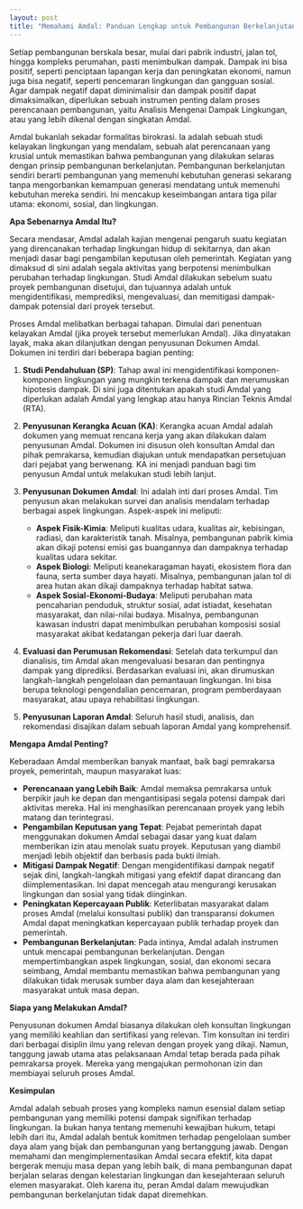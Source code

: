 ```yaml
---
layout: post
title: "Memahami Amdal: Panduan Lengkap untuk Pembangunan Berkelanjutan"
---
```


Setiap pembangunan berskala besar, mulai dari pabrik industri, jalan tol, hingga kompleks perumahan, pasti menimbulkan dampak. Dampak ini bisa positif, seperti penciptaan lapangan kerja dan peningkatan ekonomi, namun juga bisa negatif, seperti pencemaran lingkungan dan gangguan sosial. Agar dampak negatif dapat diminimalisir dan dampak positif dapat dimaksimalkan, diperlukan sebuah instrumen penting dalam proses perencanaan pembangunan, yaitu Analisis Mengenai Dampak Lingkungan, atau yang lebih dikenal dengan singkatan Amdal.

Amdal bukanlah sekadar formalitas birokrasi. Ia adalah sebuah studi kelayakan lingkungan yang mendalam, sebuah alat perencanaan yang krusial untuk memastikan bahwa pembangunan yang dilakukan selaras dengan prinsip pembangunan berkelanjutan. Pembangunan berkelanjutan sendiri berarti pembangunan yang memenuhi kebutuhan generasi sekarang tanpa mengorbankan kemampuan generasi mendatang untuk memenuhi kebutuhan mereka sendiri. Ini mencakup keseimbangan antara tiga pilar utama: ekonomi, sosial, dan lingkungan.

**Apa Sebenarnya Amdal Itu?**

Secara mendasar, Amdal adalah kajian mengenai pengaruh suatu kegiatan yang direncanakan terhadap lingkungan hidup di sekitarnya, dan akan menjadi dasar bagi pengambilan keputusan oleh pemerintah. Kegiatan yang dimaksud di sini adalah segala aktivitas yang berpotensi menimbulkan perubahan terhadap lingkungan. Studi Amdal dilakukan sebelum suatu proyek pembangunan disetujui, dan tujuannya adalah untuk mengidentifikasi, memprediksi, mengevaluasi, dan memitigasi dampak-dampak potensial dari proyek tersebut.

Proses Amdal melibatkan berbagai tahapan. Dimulai dari penentuan kelayakan Amdal (jika proyek tersebut memerlukan Amdal). Jika dinyatakan layak, maka akan dilanjutkan dengan penyusunan Dokumen Amdal. Dokumen ini terdiri dari beberapa bagian penting:

1.  **Studi Pendahuluan (SP)**: Tahap awal ini mengidentifikasi komponen-komponen lingkungan yang mungkin terkena dampak dan merumuskan hipotesis dampak. Di sini juga ditentukan apakah studi Amdal yang diperlukan adalah Amdal yang lengkap atau hanya Rincian Teknis Amdal (RTA).

2.  **Penyusunan Kerangka Acuan (KA)**: Kerangka acuan Amdal adalah dokumen yang memuat rencana kerja yang akan dilakukan dalam penyusunan Amdal. Dokumen ini disusun oleh konsultan Amdal dan pihak pemrakarsa, kemudian diajukan untuk mendapatkan persetujuan dari pejabat yang berwenang. KA ini menjadi panduan bagi tim penyusun Amdal untuk melakukan studi lebih lanjut.

3.  **Penyusunan Dokumen Amdal**: Ini adalah inti dari proses Amdal. Tim penyusun akan melakukan survei dan analisis mendalam terhadap berbagai aspek lingkungan. Aspek-aspek ini meliputi:
    *   **Aspek Fisik-Kimia**: Meliputi kualitas udara, kualitas air, kebisingan, radiasi, dan karakteristik tanah. Misalnya, pembangunan pabrik kimia akan dikaji potensi emisi gas buangannya dan dampaknya terhadap kualitas udara sekitar.
    *   **Aspek Biologi**: Meliputi keanekaragaman hayati, ekosistem flora dan fauna, serta sumber daya hayati. Misalnya, pembangunan jalan tol di area hutan akan dikaji dampaknya terhadap habitat satwa.
    *   **Aspek Sosial-Ekonomi-Budaya**: Meliputi perubahan mata pencaharian penduduk, struktur sosial, adat istiadat, kesehatan masyarakat, dan nilai-nilai budaya. Misalnya, pembangunan kawasan industri dapat menimbulkan perubahan komposisi sosial masyarakat akibat kedatangan pekerja dari luar daerah.

4.  **Evaluasi dan Perumusan Rekomendasi**: Setelah data terkumpul dan dianalisis, tim Amdal akan mengevaluasi besaran dan pentingnya dampak yang diprediksi. Berdasarkan evaluasi ini, akan dirumuskan langkah-langkah pengelolaan dan pemantauan lingkungan. Ini bisa berupa teknologi pengendalian pencemaran, program pemberdayaan masyarakat, atau upaya rehabilitasi lingkungan.

5.  **Penyusunan Laporan Amdal**: Seluruh hasil studi, analisis, dan rekomendasi disajikan dalam sebuah laporan Amdal yang komprehensif.

**Mengapa Amdal Penting?**

Keberadaan Amdal memberikan banyak manfaat, baik bagi pemrakarsa proyek, pemerintah, maupun masyarakat luas:

*   **Perencanaan yang Lebih Baik**: Amdal memaksa pemrakarsa untuk berpikir jauh ke depan dan mengantisipasi segala potensi dampak dari aktivitas mereka. Hal ini menghasilkan perencanaan proyek yang lebih matang dan terintegrasi.
*   **Pengambilan Keputusan yang Tepat**: Pejabat pemerintah dapat menggunakan dokumen Amdal sebagai dasar yang kuat dalam memberikan izin atau menolak suatu proyek. Keputusan yang diambil menjadi lebih objektif dan berbasis pada bukti ilmiah.
*   **Mitigasi Dampak Negatif**: Dengan mengidentifikasi dampak negatif sejak dini, langkah-langkah mitigasi yang efektif dapat dirancang dan diimplementasikan. Ini dapat mencegah atau mengurangi kerusakan lingkungan dan sosial yang tidak diinginkan.
*   **Peningkatan Kepercayaan Publik**: Keterlibatan masyarakat dalam proses Amdal (melalui konsultasi publik) dan transparansi dokumen Amdal dapat meningkatkan kepercayaan publik terhadap proyek dan pemerintah.
*   **Pembangunan Berkelanjutan**: Pada intinya, Amdal adalah instrumen untuk mencapai pembangunan berkelanjutan. Dengan mempertimbangkan aspek lingkungan, sosial, dan ekonomi secara seimbang, Amdal membantu memastikan bahwa pembangunan yang dilakukan tidak merusak sumber daya alam dan kesejahteraan masyarakat untuk masa depan.

**Siapa yang Melakukan Amdal?**

Penyusunan dokumen Amdal biasanya dilakukan oleh konsultan lingkungan yang memiliki keahlian dan sertifikasi yang relevan. Tim konsultan ini terdiri dari berbagai disiplin ilmu yang relevan dengan proyek yang dikaji. Namun, tanggung jawab utama atas pelaksanaan Amdal tetap berada pada pihak pemrakarsa proyek. Mereka yang mengajukan permohonan izin dan membiayai seluruh proses Amdal.

**Kesimpulan**

Amdal adalah sebuah proses yang kompleks namun esensial dalam setiap pembangunan yang memiliki potensi dampak signifikan terhadap lingkungan. Ia bukan hanya tentang memenuhi kewajiban hukum, tetapi lebih dari itu, Amdal adalah bentuk komitmen terhadap pengelolaan sumber daya alam yang bijak dan pembangunan yang bertanggung jawab. Dengan memahami dan mengimplementasikan Amdal secara efektif, kita dapat bergerak menuju masa depan yang lebih baik, di mana pembangunan dapat berjalan selaras dengan kelestarian lingkungan dan kesejahteraan seluruh elemen masyarakat. Oleh karena itu, peran Amdal dalam mewujudkan pembangunan berkelanjutan tidak dapat diremehkan.
